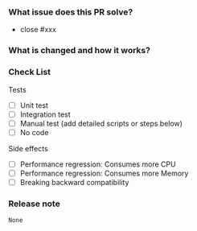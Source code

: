<!--
Thank you for contributing to TiKV!

If you haven't already, please read TiKV's [CONTRIBUTING](https://github.com/tikv/tikv/blob/master/CONTRIBUTING.md) document.

If you're unsure about anything, just ask; somebody should be along to answer within a day or two.

Ensure your PR title following one of format:
1. module [, module2, module3]: what's changed
2. *: what's changed
-->

### What issue does this PR solve?

<!--
Using ref #xxx if this PR is related but not solving the issue.
Using bullet list if this PR is related to multiple issues.
-->

* close #xxx

### What is changed and how it works?

### Check List

Tests <!-- At least one of them must be included. -->

- [ ] Unit test
- [ ] Integration test
- [ ] Manual test (add detailed scripts or steps below)
- [ ] No code

Side effects

- [ ] Performance regression: Consumes more CPU
- [ ] Performance regression: Consumes more Memory
- [ ] Breaking backward compatibility

### Release note

<!-- bugfixes or new feature need a release note -->

```release-note
None
```
